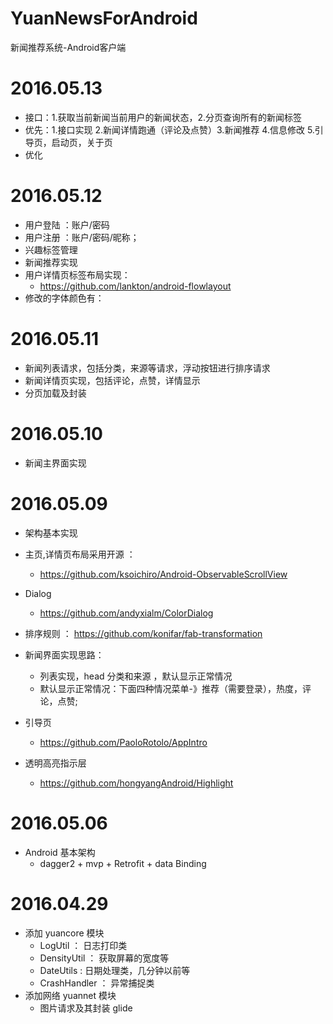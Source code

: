 # YuanNewsForAndroid
新闻推荐系统-Android客户端

# 2016.05.13
  * 接口：1.获取当前新闻当前用户的新闻状态，2.分页查询所有的新闻标签
  * 优先：1.接口实现 2.新闻详情跑通（评论及点赞）3.新闻推荐 4.信息修改 5.引导页，启动页，关于页
  * 优化

# 2016.05.12
 * 用户登陆 ：账户/密码 
 * 用户注册 ：账户/密码/昵称；
 * 兴趣标签管理
 * 新闻推荐实现
 * 用户详情页标签布局实现：
    * https://github.com/lankton/android-flowlayout
 * 修改的字体颜色有：   

# 2016.05.11
 * 新闻列表请求，包括分类，来源等请求，浮动按钮进行排序请求
 * 新闻详情页实现，包括评论，点赞，详情显示
 * 分页加载及封装

# 2016.05.10
 * 新闻主界面实现

# 2016.05.09
 * 架构基本实现
 * 主页,详情页布局采用开源 ： 
    * https://github.com/ksoichiro/Android-ObservableScrollView
    
 * Dialog 
    * https://github.com/andyxialm/ColorDialog
 * 排序规则 ： https://github.com/konifar/fab-transformation
 
 * 新闻界面实现思路：
      * 列表实现，head 分类和来源 ，默认显示正常情况
      * 默认显示正常情况：下面四种情况菜单-》推荐（需要登录），热度，评论，点赞;
      
 * 引导页
    * https://github.com/PaoloRotolo/AppIntro
 * 透明高亮指示层
    * https://github.com/hongyangAndroid/Highlight

# 2016.05.06
 * Android 基本架构
    * dagger2 + mvp + Retrofit + data Binding 

# 2016.04.29
 * 添加 yuancore 模块
    * LogUtil ： 日志打印类
    * DensityUtil ： 获取屏幕的宽度等
    * DateUtils : 日期处理类，几分钟以前等
    * CrashHandler ： 异常捕捉类
 * 添加网络 yuannet 模块
    * 图片请求及其封装 glide